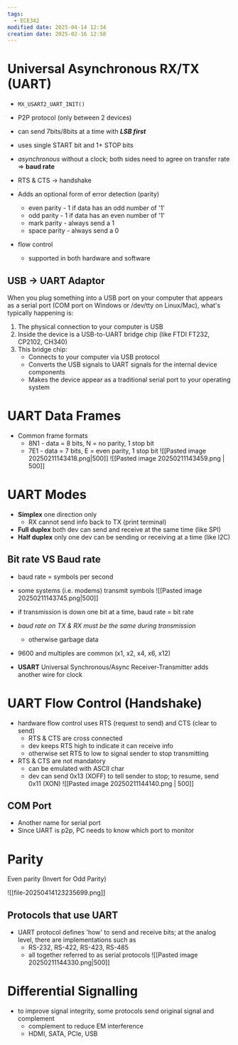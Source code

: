 ```yaml
---
tags:
  - ECE342
modified date: 2025-04-14 12:34
creation date: 2025-02-16 12:58
---
```


# Universal Asynchronous RX/TX (UART)
- `MX_USART2_UART_INIT()`
- P2P protocol (only between 2 devices)
- can send 7bits/8bits at a time with ***LSB first***
- uses single START bit and 1+ STOP bits 
- *asynchronous* without a clock; both sides need to agree on transfer rate => **baud rate**
- RTS & CTS -> handshake 

- Adds an optional form of error detection (parity)
	- even parity - 1 if data has an odd number of '1'
	- odd parity - 1 if data has an even number of '1'
	- mark parity - always send a 1 
	- space parity - always send a 0
- flow control 
	- supported in both hardware and software 

## USB -> UART Adaptor
When you plug something into a USB port on your computer that appears as a serial port (COM port on Windows or /dev/tty on Linux/Mac), what's typically happening is:

1. The physical connection to your computer is USB
2. Inside the device is a USB-to-UART bridge chip (like FTDI FT232, CP2102, CH340)
3. This bridge chip:
    - Connects to your computer via USB protocol
    - Converts the USB signals to UART signals for the internal device components
    - Makes the device appear as a traditional serial port to your operating system


# UART Data Frames
- Common frame formats 
	- 8N1 - data = 8 bits, N = no parity, 1 stop bit 
	- 7E1 - data = 7 bits, E = even parity, 1 stop bit 
![[Pasted image 20250211143418.png|500]]
![[Pasted image 20250211143459.png | 500]]

# UART Modes 
- **Simplex** one direction only 
	- RX cannot send info back to TX (print terminal)
- **Full duplex** both dev can send and receive at the same time (like SPI)
- **Half duplex** only one dev can be sending or receiving at a time (like I2C)

## Bit rate VS Baud rate 
- baud rate = symbols per second 
- some systems (i.e. modems) transmit symbols 
![[Pasted image 20250211143745.png|500]]

- if transmission is down one bit at a time, baud rate = bit rate 
- *baud rate on TX & RX must be the same during transmission*
	- otherwise garbage data 
- 9600 and multiples are common (x1, x2, x4, x6, x12)
- **USART** Universal Synchronous/Async Receiver-Transmitter adds another wire for clock 

# UART Flow Control (Handshake)
- hardware flow control uses RTS (request to send) and CTS (clear to send)
	- RTS & CTS are cross connected 
	- dev keeps RTS high to indicate it can receive info 
	- otherwise set RTS to low to signal sender to stop transmitting 
- RTS & CTS are not mandatory 
	- can be emulated with ASCII char 
	- dev can send 0x13 (XOFF) to tell sender to stop; to resume, send 0x11 (XON)
![[Pasted image 20250211144140.png | 500]]

## COM Port 
- Another name for serial port 
- Since UART is p2p, PC needs to know which port to monitor 

# Parity
Even parity (Invert for Odd Parity)

![[file-20250414123235699.png]]

## Protocols that use UART 
- UART protocol defines 'how' to send and receive bits; at the analog level, there are implementations such as 
	- RS-232, RS-422, RS-423, RS-485 
	- all together referred to as serial protocols 
![[Pasted image 20250211144330.png|500]]

# Differential Signalling 
- to improve signal integrity, some protocols send original signal and complement 
	- complement to reduce EM interference 
	- HDMI, SATA, PCIe, USB

